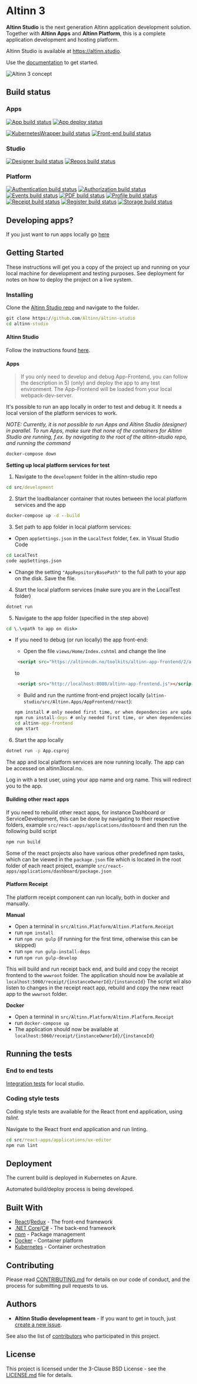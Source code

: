 # Altinn 3

**Altinn Studio** is the next generation Altinn application development solution.  
Together with **Altinn Apps** and **Altinn Platform**, this is a complete application development and hosting platform.

Altinn Studio is available at https://altinn.studio.

Use the [documentation](https://docs.altinn.studio/teknologi/altinnstudio/) to get started.

![Altinn 3 concept](https://docs.altinn.studio/teknologi/altinnstudio/about/concept3.svg "Altinn 3 - Concept")

## Build status

### Apps
[![App build status](https://dev.azure.com/brreg/altinn-studio/_apis/build/status/altinn-apps/altinn-studio-build-app-image?label=build)](https://dev.azure.com/brreg/altinn-studio/_build/latest?definitionId=69)
[![App deploy status](https://dev.azure.com/brreg/altinn-studio/_apis/build/status/altinn-apps/altinn-studio-deploy-app-image?label=deploy)](https://dev.azure.com/brreg/altinn-studio/_build/latest?definitionId=81)

[![KubernetesWrapper build status](https://dev.azure.com/brreg/altinn-studio/_apis/build/status/altinn-apps/altinn-kuberneteswrapper-build-master?label=apps/kuberneteswrapper)](https://dev.azure.com/brreg/altinn-studio/_build/latest?definitionId=88)
[![Front-end build status](https://dev.azure.com/brreg/altinn-studio/_apis/build/status/altinn-apps/altinn-app-frontend-cdn-build-master?label=apps/frontend)](https://dev.azure.com/brreg/altinn-studio/_build/latest?definitionId=74)

### Studio
[![Designer build status](https://dev.azure.com/brreg/altinn-studio/_apis/build/status/altinn-studio/designer-master?label=studio/designer)](https://dev.azure.com/brreg/altinn-studio/_build/latest?definitionId=18)
[![Repos build status](https://dev.azure.com/brreg/altinn-studio/_apis/build/status/altinn-studio/repositories-master?label=studio/repos)](https://dev.azure.com/brreg/altinn-studio/_build/latest?definitionId=28)

### Platform
[![Authentication build status](https://dev.azure.com/brreg/altinn-studio/_apis/build/status/altinn-platform/authentication-master?label=platform/authentication)](https://dev.azure.com/brreg/altinn-studio/_build/latest?definitionId=41)
[![Authorization build status](https://dev.azure.com/brreg/altinn-studio/_apis/build/status/altinn-platform/authorization-master?label=platform/authorization)](https://dev.azure.com/brreg/altinn-studio/_build/latest?definitionId=43)
[![Events build status](https://dev.azure.com/brreg/altinn-studio/_apis/build/status/altinn-platform/events-master?label=platform/events)](https://dev.azure.com/brreg/altinn-studio/_build/latest?definitionId=136)
[![PDF build status](https://dev.azure.com/brreg/altinn-studio/_apis/build/status/altinn-platform/pdf-master?label=platform/pdf)](https://dev.azure.com/brreg/altinn-studio/_build/latest?definitionId=66)
[![Profile build status](https://dev.azure.com/brreg/altinn-studio/_apis/build/status/altinn-platform/profile-master?label=platform/profile)](https://dev.azure.com/brreg/altinn-studio/_build/latest?definitionId=38)
[![Receipt build status](https://dev.azure.com/brreg/altinn-studio/_apis/build/status/altinn-platform/receipt-master?label=platform/receipt)](https://dev.azure.com/brreg/altinn-studio/_build/latest?definitionId=58)
[![Register build status](https://dev.azure.com/brreg/altinn-studio/_apis/build/status/altinn-platform/register-master?label=platform/register)](https://dev.azure.com/brreg/altinn-studio/_build/latest?definitionId=35)
[![Storage build status](https://dev.azure.com/brreg/altinn-studio/_apis/build/status/altinn-platform/storage-master?label=platform/storage)](https://dev.azure.com/brreg/altinn-studio/_build/latest?definitionId=30)

## Developing apps?
If you just want to run apps locally go [here](LOCALAPP.md)

## Getting Started

These instructions will get you a copy of the project up and running on your local machine for development and testing purposes.
See deployment for notes on how to deploy the project on a live system.


### Installing

Clone the [Altinn Studio repo](https://github.com/Altinn/altinn-studio) and navigate to the folder.

```cmd
git clone https://github.com/Altinn/altinn-studio
cd altinn-studio
```

#### Altinn Studio

Follow the instructions found [here](/src/studio/).


#### Apps
> If you only need to develop and debug App-Frontend, you can follow the description in 5) (only) and deploy the app to any test environment. The App-Frontend will be loaded from your local webpack-dev-server.

It's possible to run an app locally in order to test and debug it. It needs a local version of the platform services to work.

_NOTE: Currently, it is not possible to run Apps and Altinn Studio (designer) in parallel. To run Apps, make sure that none of the containers for Altinn Studio are running, f.ex. by navigating to the root of the altinn-studio repo, and running the command_

```cmd
docker-compose down
```

**Setting up local platform services for test**

1. Navigate to the `development` folder in the altinn-studio repo

```cmd
cd src/development
```

2. Start the loadbalancer container that routes between the local platform services and the app

```cmd
docker-compose up -d --build
```

3. Set path to app folder in local platform services:
 - Open `appSettings.json` in the `LocalTest` folder, f.ex. in Visual Studio Code

```cmd
cd LocalTest
code appSettings.json
```

 - Change the setting `"AppRepsitoryBasePath"` to the full path to your app on the disk. Save the file.

4. Start the local platform services (make sure you are in the LocalTest folder)

```cmd
dotnet run
```

5. Navigate to the app folder (specified in the step above)

```cmd
cd \.\<path to app on disk>
```

- If you need to debug (or run locally) the app front-end:
  - Open the file `views/Home/Index.cshtml` and change the line

  ```html
   <script src="https://altinncdn.no/toolkits/altinn-app-frontend/2/altinn-app-frontend.js"></script>
    ```

    to

    ```html
     <script src="http://localhost:8080/altinn-app-frontend.js"></script>
    ```

    - Build and run the runtime front-end project locally (`altinn-studio/src/Altinn.Apps/AppFrontend/react`):
    ```cmd
    npm install # only needed first time, or when dependencies are updated
    npm run install-deps # only needed first time, or when dependencies are updated
    cd altinn-app-frontend
    npm start
    ```

6. Start the app locally

```cmd
dotnet run -p App.csproj
```

The app and local platform services are now running locally. The app can be accessed on altinn3local.no.

Log in with a test user, using your app name and org name. This will redirect you to the app.

#### Building other react apps
If you need to rebuild other react apps, for instance Dashboard or ServiceDevelopment, this can be done by navigating to their respective folders, example `src/react-apps/applications/dashboard` and then run the following build script

```cmd
npm run build
```
Some of the react projects also have various other predefined npm tasks, which can be viewed in the `package.json` file which is located in the root folder of each react project, example `src/react-apps/applications/dashboard/package.json`

#### Platform Receipt
The platform receipt component can run locally, both in docker and manually.

**Manual**
- Open a terminal in `src/Altinn.Platform/Altinn.Platform.Receipt`
- run `npm install`
- run `npm run gulp` (if running for the first time, otherwise this can be skipped)
- run `npm run gulp-install-deps`
- run `npm run gulp-develop`

This will build and run receipt back end, and build and copy the receipt frontend to the `wwwroot` folder.
The application should now be available at `localhost:5060/receipt/{instanceOwnerId}/{instanceId}`
The script wil also listen to changes in the receipt react app, rebuild and copy the new react app to the `wwwroot` folder.

**Docker**
- Open a terminal in `src/Altinn.Platform/Altinn.Platform.Receipt`
- run `docker-compose up`
- The application should now be available at `localhost:5060/receipt/{instanceOwnerId}/{instanceId}`

## Running the tests

### End to end tests

[Integration tests](https://github.com/Altinn/altinn-studio/tree/master/src/test/cypress) for local studio.

### Coding style tests

Coding style tests are available for the React front end application, using _tslint_.

Navigate to the React front end application and run linting.

```cmd
cd src/react-apps/applications/ux-editor
npm run lint
```

## Deployment

The current build is deployed in Kubernetes on Azure.

Automated build/deploy process is being developed.

## Built With

- [React](https://reactjs.org/)/[Redux](https://redux.js.org/) - The front-end framework
- [.NET Core](https://docs.microsoft.com/en-us/dotnet/core/)/[C#](https://docs.microsoft.com/en-us/dotnet/csharp/) - The back-end framework
- [npm](https://www.npmjs.com/) - Package management
- [Docker](https://www.docker.com/) - Container platform
- [Kubernetes](https://kubernetes.io/) - Container orchestration

## Contributing

Please read [CONTRIBUTING.md](CONTRIBUTING.md) for details on our code of conduct, and the process for submitting pull requests to us.

## Authors

- **Altinn Studio development team** - If you want to get in touch, just [create a new issue](https://github.com/Altinn/altinn-studio/issues/new).

See also the list of [contributors](https://github.com/Altinn/altinn-studio/graphs/contributors) who participated in this project.

## License

This project is licensed under the 3-Clause BSD License - see the [LICENSE.md](LICENSE.md) file for details.
